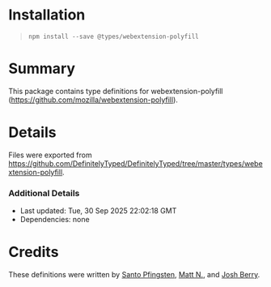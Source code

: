 # Installation
> `npm install --save @types/webextension-polyfill`

# Summary
This package contains type definitions for webextension-polyfill (https://github.com/mozilla/webextension-polyfill).

# Details
Files were exported from https://github.com/DefinitelyTyped/DefinitelyTyped/tree/master/types/webextension-polyfill.

### Additional Details
 * Last updated: Tue, 30 Sep 2025 22:02:18 GMT
 * Dependencies: none

# Credits
These definitions were written by [Santo Pfingsten](https://github.com/Lusito), [Matt N.](https://github.com/mnoorenberghe), and [Josh Berry](https://github.com/josh-berry).
